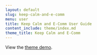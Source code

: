 ```yaml
---
layout: default
slug: keep-calm-and-e-comm
menu: user
title: Keep Calm and E-Comm User Guide
content_include: theme/index.md
theme_title: Keep Calm and E-Comm
---
```

View the [theme demo](http://www.etoilewebdesign.com/keep-calm-and-e-comm).
